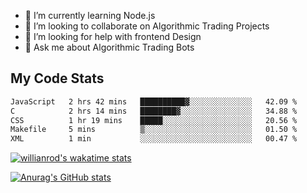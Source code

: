 
- 🌱 I’m currently learning Node.js
- 👯 I’m looking to collaborate on Algorithmic Trading Projects
- 🤔 I’m looking for help with frontend Design
- 💬 Ask me about Algorithmic Trading Bots 

## My Code Stats

<!--START_SECTION:waka-->

```txt
JavaScript   2 hrs 42 mins   ██████████▓░░░░░░░░░░░░░░   42.09 %
C            2 hrs 14 mins   ████████▓░░░░░░░░░░░░░░░░   34.88 %
CSS          1 hr 19 mins    █████░░░░░░░░░░░░░░░░░░░░   20.56 %
Makefile     5 mins          ▒░░░░░░░░░░░░░░░░░░░░░░░░   01.50 %
XML          1 min           ░░░░░░░░░░░░░░░░░░░░░░░░░   00.47 %
```

<!--END_SECTION:waka-->

[![willianrod's wakatime stats](https://github-readme-stats.vercel.app/api/wakatime?username=holdandup&layout=compact&theme=react&custom_title=Wakatime%20All%20Time%20Stats&langs_count=8)](https://github.com/anuraghazra/github-readme-stats)

[![Anurag's GitHub stats](https://github-readme-stats.vercel.app/api?username=Kevinbarrero)](https://github.com/anuraghazra/github-readme-stats)




